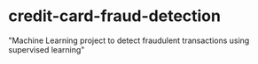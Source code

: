 # credit-card-fraud-detection
"Machine Learning project to detect fraudulent transactions using supervised learning"
